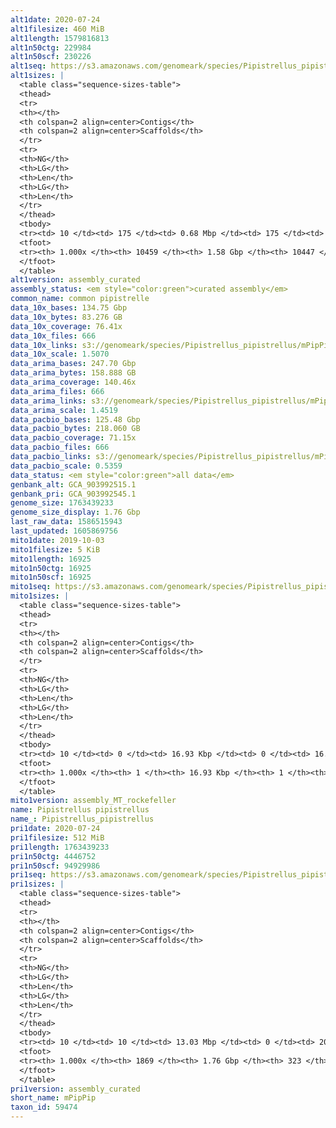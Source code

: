 ```yaml
---
alt1date: 2020-07-24
alt1filesize: 460 MiB
alt1length: 1579816813
alt1n50ctg: 229984
alt1n50scf: 230226
alt1seq: https://s3.amazonaws.com/genomeark/species/Pipistrellus_pipistrellus/mPipPip1/assembly_curated/mPipPip1.alt.cur.20200724.fasta.gz
alt1sizes: |
  <table class="sequence-sizes-table">
  <thead>
  <tr>
  <th></th>
  <th colspan=2 align=center>Contigs</th>
  <th colspan=2 align=center>Scaffolds</th>
  </tr>
  <tr>
  <th>NG</th>
  <th>LG</th>
  <th>Len</th>
  <th>LG</th>
  <th>Len</th>
  </tr>
  </thead>
  <tbody>
  <tr><td> 10 </td><td> 175 </td><td> 0.68 Mbp </td><td> 175 </td><td> 0.68 Mbp </td></tr>  <tr><td> 20 </td><td> 453 </td><td> 485.01 Kbp </td><td> 453 </td><td> 485.14 Kbp </td></tr>  <tr><td> 30 </td><td> 831 </td><td> 365.80 Kbp </td><td> 830 </td><td> 366.29 Kbp </td></tr>  <tr><td> 40 </td><td> 1315 </td><td> 291.29 Kbp </td><td> 1314 </td><td> 291.57 Kbp </td></tr>  <tr style="background-color:#cccccc;"><td> 50 </td><td> 1928 </td><td> 229.98 Kbp </td><td> 1927 </td><td> 230.23 Kbp </td></tr>  <tr><td> 60 </td><td> 2701 </td><td> 183.12 Kbp </td><td> 2699 </td><td> 183.17 Kbp </td></tr>  <tr><td> 70 </td><td> 3678 </td><td> 143.59 Kbp </td><td> 3676 </td><td> 143.67 Kbp </td></tr>  <tr><td> 80 </td><td> 4939 </td><td> 108.99 Kbp </td><td> 4936 </td><td> 109.01 Kbp </td></tr>  <tr><td> 90 </td><td> 6684 </td><td> 73.49 Kbp </td><td> 6680 </td><td> 73.56 Kbp </td></tr>  <tr><td> 100 </td><td> 10458 </td><td> 392  bp </td><td> 10446 </td><td> 392  bp </td></tr>  </tbody>
  <tfoot>
  <tr><th> 1.000x </th><th> 10459 </th><th> 1.58 Gbp </th><th> 10447 </th><th> 1.58 Gbp </th></tr>
  </tfoot>
  </table>
alt1version: assembly_curated
assembly_status: <em style="color:green">curated assembly</em>
common_name: common pipistrelle
data_10x_bases: 134.75 Gbp
data_10x_bytes: 83.276 GB
data_10x_coverage: 76.41x
data_10x_files: 666
data_10x_links: s3://genomeark/species/Pipistrellus_pipistrellus/mPipPip1/genomic_data/10x/<br>
data_10x_scale: 1.5070
data_arima_bases: 247.70 Gbp
data_arima_bytes: 158.888 GB
data_arima_coverage: 140.46x
data_arima_files: 666
data_arima_links: s3://genomeark/species/Pipistrellus_pipistrellus/mPipPip2/genomic_data/arima/<br>
data_arima_scale: 1.4519
data_pacbio_bases: 125.48 Gbp
data_pacbio_bytes: 218.060 GB
data_pacbio_coverage: 71.15x
data_pacbio_files: 666
data_pacbio_links: s3://genomeark/species/Pipistrellus_pipistrellus/mPipPip1/genomic_data/pacbio/<br>
data_pacbio_scale: 0.5359
data_status: <em style="color:green">all data</em>
genbank_alt: GCA_903992515.1
genbank_pri: GCA_903992545.1
genome_size: 1763439233
genome_size_display: 1.76 Gbp
last_raw_data: 1586515943
last_updated: 1605869756
mito1date: 2019-10-03
mito1filesize: 5 KiB
mito1length: 16925
mito1n50ctg: 16925
mito1n50scf: 16925
mito1seq: https://s3.amazonaws.com/genomeark/species/Pipistrellus_pipistrellus/mPipPip1/assembly_MT_rockefeller/mPipPip1.MT.20191003.fasta.gz
mito1sizes: |
  <table class="sequence-sizes-table">
  <thead>
  <tr>
  <th></th>
  <th colspan=2 align=center>Contigs</th>
  <th colspan=2 align=center>Scaffolds</th>
  </tr>
  <tr>
  <th>NG</th>
  <th>LG</th>
  <th>Len</th>
  <th>LG</th>
  <th>Len</th>
  </tr>
  </thead>
  <tbody>
  <tr><td> 10 </td><td> 0 </td><td> 16.93 Kbp </td><td> 0 </td><td> 16.93 Kbp </td></tr>  <tr><td> 20 </td><td> 0 </td><td> 16.93 Kbp </td><td> 0 </td><td> 16.93 Kbp </td></tr>  <tr><td> 30 </td><td> 0 </td><td> 16.93 Kbp </td><td> 0 </td><td> 16.93 Kbp </td></tr>  <tr><td> 40 </td><td> 0 </td><td> 16.93 Kbp </td><td> 0 </td><td> 16.93 Kbp </td></tr>  <tr style="background-color:#cccccc;"><td> 50 </td><td> 0 </td><td style="background-color:#ff8888;"> 16.93 Kbp </td><td> 0 </td><td style="background-color:#ff8888;"> 16.93 Kbp </td></tr>  <tr><td> 60 </td><td> 0 </td><td> 16.93 Kbp </td><td> 0 </td><td> 16.93 Kbp </td></tr>  <tr><td> 70 </td><td> 0 </td><td> 16.93 Kbp </td><td> 0 </td><td> 16.93 Kbp </td></tr>  <tr><td> 80 </td><td> 0 </td><td> 16.93 Kbp </td><td> 0 </td><td> 16.93 Kbp </td></tr>  <tr><td> 90 </td><td> 0 </td><td> 16.93 Kbp </td><td> 0 </td><td> 16.93 Kbp </td></tr>  <tr><td> 100 </td><td> 0 </td><td> 16.93 Kbp </td><td> 0 </td><td> 16.93 Kbp </td></tr>  </tbody>
  <tfoot>
  <tr><th> 1.000x </th><th> 1 </th><th> 16.93 Kbp </th><th> 1 </th><th> 16.93 Kbp </th></tr>
  </tfoot>
  </table>
mito1version: assembly_MT_rockefeller
name: Pipistrellus pipistrellus
name_: Pipistrellus_pipistrellus
pri1date: 2020-07-24
pri1filesize: 512 MiB
pri1length: 1763439233
pri1n50ctg: 4446752
pri1n50scf: 94929986
pri1seq: https://s3.amazonaws.com/genomeark/species/Pipistrellus_pipistrellus/mPipPip1/assembly_curated/mPipPip1.pri.cur.20200724.fasta.gz
pri1sizes: |
  <table class="sequence-sizes-table">
  <thead>
  <tr>
  <th></th>
  <th colspan=2 align=center>Contigs</th>
  <th colspan=2 align=center>Scaffolds</th>
  </tr>
  <tr>
  <th>NG</th>
  <th>LG</th>
  <th>Len</th>
  <th>LG</th>
  <th>Len</th>
  </tr>
  </thead>
  <tbody>
  <tr><td> 10 </td><td> 10 </td><td> 13.03 Mbp </td><td> 0 </td><td> 203.62 Mbp </td></tr>  <tr><td> 20 </td><td> 25 </td><td> 9.74 Mbp </td><td> 1 </td><td> 194.57 Mbp </td></tr>  <tr><td> 30 </td><td> 45 </td><td> 7.61 Mbp </td><td> 2 </td><td> 188.94 Mbp </td></tr>  <tr><td> 40 </td><td> 72 </td><td> 5.66 Mbp </td><td> 4 </td><td> 100.18 Mbp </td></tr>  <tr style="background-color:#cccccc;"><td> 50 </td><td> 107 </td><td style="background-color:#88ff88;"> 4.45 Mbp </td><td> 5 </td><td style="background-color:#88ff88;"> 94.93 Mbp </td></tr>  <tr><td> 60 </td><td> 158 </td><td> 2.93 Mbp </td><td> 8 </td><td> 83.52 Mbp </td></tr>  <tr><td> 70 </td><td> 232 </td><td> 1.98 Mbp </td><td> 10 </td><td> 71.50 Mbp </td></tr>  <tr><td> 80 </td><td> 343 </td><td> 1.22 Mbp </td><td> 13 </td><td> 53.28 Mbp </td></tr>  <tr><td> 90 </td><td> 569 </td><td> 498.29 Kbp </td><td> 16 </td><td> 46.23 Mbp </td></tr>  <tr><td> 100 </td><td> 1868 </td><td> 2.62 Kbp </td><td> 322 </td><td> 11.95 Kbp </td></tr>  </tbody>
  <tfoot>
  <tr><th> 1.000x </th><th> 1869 </th><th> 1.76 Gbp </th><th> 323 </th><th> 1.76 Gbp </th></tr>
  </tfoot>
  </table>
pri1version: assembly_curated
short_name: mPipPip
taxon_id: 59474
---
```

